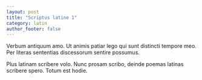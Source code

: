 ```yaml
---
layout: post
title: "Scriptus latine 1"
category: latin
author_footer: false
---
```


Verbum antiquum amo. Ut animis patiar lego qui sunt distincti tempore meo. Per literas sententias discessorum sentire possumus.

Plus latinam scribere volo. Nunc prosam scribo, deinde poemas latinas scribere spero. Totum est hodie.
